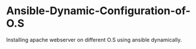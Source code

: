 # Ansible-Dynamic-Configuration-of-O.S
Installing apache webserver on different O.S using ansible dynamically.
